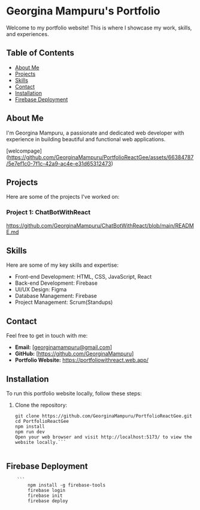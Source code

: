 # Georgina Mampuru's Portfolio

Welcome to my portfolio website! This is where I showcase my work, skills, and experiences.

## Table of Contents

- [About Me](#about-me)
- [Projects](#work)
- [Skills](#skills)
- [Contact](#contact)
- [Installation](#installation)
- [Firebase Deployment](#firebase-deployment)


## About Me

I'm Georgina Mampuru, a passionate and dedicated web developer with experience in building beautiful and functional web applications.

[welcompage] (https://github.com/GeorginaMampuru/PortfolioReactGee/assets/66384787/5e7ef1c0-7f1c-42a9-ac4e-e31d65312473)


## Projects

Here are some of the projects I've worked on:

### Project 1: ChatBotWithReact

https://github.com/GeorginaMampuru/ChatBotWithReact/blob/main/README.md



## Skills

Here are some of my key skills and expertise:

- Front-end Development: HTML, CSS, JavaScript, React
- Back-end Development: Firebase
- UI/UX Design: Figma
- Database Management: Firebase
- Project Management: Scrum(Standups)


## Contact

Feel free to get in touch with me:

- **Email:** [georginamampuru@gmail.com]
- **GitHub:** [https://github.com/GeorginaMampuru]
- **Portfolio Website:** https://portfoliowithreact.web.app/

## Installation

To run this portfolio website locally, follow these steps:

1. Clone the repository:

   ```
   git clone https://github.com/GeorginaMampuru/PortfolioReactGee.git
   cd PortfolioReactGee
   npm install
   npm run dev
   Open your web browser and visit http://localhost:5173/ to view the website locally.```
  
  ## Firebase Deployment
        ```
            npm install -g firebase-tools
            firebase login
            firebase init
            firebase deploy



